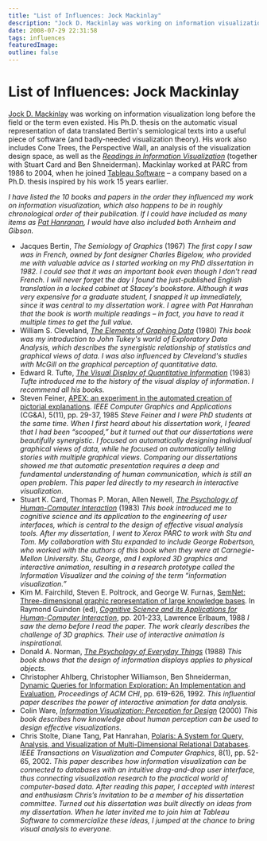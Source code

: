 ```yaml
---
title: "List of Influences: Jock Mackinlay"
description: "Jock D. Mackinlay was working on information visualization long before the field or the term even existed. His Ph.D. thesis on the automatic visual representation of data translated Bertin's semiological texts into a useful piece of software (and badly-needed visualization theory). His work also includes Cone Trees, the Perspective Wall, an analysis of the visualization design space, as well as the Readings in Information Visualization (together with Stuart Card and Ben Shneiderman). Mackinlay worked at PARC from 1986 to 2004, when he joined Tableau Software &ndash; a company based on a Ph.D. thesis inspired by his work 15 years earlier."
date: 2008-07-29 22:31:58
tags: influences
featuredImage: 
outline: false
---
```


# List of Influences: Jock Mackinlay

<a href="http://en.wikipedia.org/wiki/Jock_D._Mackinlay">Jock D. Mackinlay</a> was working on information visualization long before the field or the term even existed. His Ph.D. thesis on the automatic visual representation of data translated Bertin's semiological texts into a useful piece of software (and badly-needed visualization theory). His work also includes Cone Trees, the Perspective Wall, an analysis of the visualization design space, as well as the <a href="http://www.amazon.com/Readings-Information-Visualization-Interactive-Technologies/dp/1558605339"><em>Readings in Information Visualization</em></a> (together with Stuart Card and Ben Shneiderman). Mackinlay worked at PARC from 1986 to 2004, when he joined <a href="http://www.tableausoftware.com/">Tableau Software</a> – a company based on a Ph.D. thesis inspired by his work 15 years earlier.

<em>I have listed the 10 books and papers in the order they influenced my work on information visualization, which also happens to be in roughly chronological order of their publication. If I could have included as many items as <a href="/influences/PatHanrahan.html">Pat Hanranan</a>, I would have also included both Arnheim and Gibson.</em>

- Jacques Bertin, <em>The Semiology of Graphics</em> (1967) <em> The first copy I saw was in French, owned by font designer Charles Bigelow, who provided me with valuable advice as I started working on my PhD dissertation in 1982. I could see that it was an important book even though I don't read French. I will never forget the day I found the just-published English translation in a locked cabinet at Stacey's bookstore. Although it was very expensive for a graduate student, I snapped it up immediately, since it was central to my dissertation work. I agree with Pat Hanrahan that the book is worth multiple readings – in fact, you have to read it multiple times to get the full value.</em>
- William S. Cleveland, <a href="http://www.amazon.com/Elements-Graphing-Data-William-Cleveland/dp/0963488414"><em>The Elements of Graphing Data</em></a> (1980) <em> This book was my introduction to John Tukey's world of Exploratory Data Analysis, which describes the synergistic relationship of statistics and graphical views of data. I was also influenced by Cleveland's studies with McGill on the graphical perception of quantitative data.</em>
- Edward R. Tufte, <a href="http://www.amazon.com/Visual-Display-Quantitative-Information-2nd/dp/0961392142/"><em>The Visual Display of Quantitative Information</em></a> (1983) <em>Tufte introduced me to the history of the visual display of information. I recommend all his books.</em>
- Steven Feiner, <a href="http://ieeexplore.ieee.org/xpls/abs_all.jsp?isnumber=4055999&amp;arnumber=4056012&amp;count=13&amp;index=6">APEX: an experiment in the automated creation of pictorial explanations</a>. <em>IEEE Computer Graphics and Applications</em> (CG&amp;A), 5(11), pp. 29-37, 1985 <em> Steve Feiner and I were PhD students at the same time. When I first heard about his dissertation work, I feared that I had been “scooped,” but it turned out that our dissertations were beautifully synergistic. I focused on automatically designing individual graphical views of data, while he focused on automatically telling stories with multiple graphical views. Comparing our dissertations showed me that automatic presentation requires a deep and fundamental understanding of human communication, which is still an open problem. This paper led directly to my research in interactive visualization.</em>
- Stuart K. Card, Thomas P. Moran, Allen Newell, <a href="http://www.amazon.com/Psychology-Human-Computer-Interaction-Stuart-Card/dp/0898598591/"><em>The Psychology of Human-Computer Interaction</em></a> (1983) <em> This book introduced me to cognitive science and its application to the engineering of user interfaces, which is central to the design of effective visual analysis tools. After my dissertation, I went to Xerox PARC to work with Stu and Tom. My collaboration with Stu expanded to include George Robertson, who worked with the authors of this book when they were at Carnegie-Mellon University. Stu, George, and I explored 3D graphics and interactive animation, resulting in a research prototype called the Information Visualizer and the coining of the term “information visualization.”</em>
- Kim M. Fairchild, Steven E. Poltrock, and George W. Furnas, <a href="http://www.si.umich.edu/~furnas/Papers/SEMNET.txt">SemNet: Three-dimensional graphic representation of large knowledge bases</a>. In Raymond Guindon (ed), <a href="http://www.amazon.com/Cognitive-Applications-Human-computer-Interaction-Interacting/dp/0898598842/"><em>Cognitive Science and its Applications for Human-Computer Interaction</em></a>, pp. 201-233, Lawrence Erlbaum, 1988 <em> I saw the demo before I read the paper. The work clearly describes the challenge of 3D graphics. Their use of interactive animation is inspirational.</em>
- Donald A. Norman, <a href="http://www.amazon.com/Psychology-Everyday-Things-Donald-Norman/dp/0465067093"><em>The Psychology of Everyday Things</em></a> (1988) <em> This book shows that the design of information displays applies to physical objects.</em>
- Christopher Ahlberg, Christopher Williamson, Ben Shneiderman, <a href="http://portal.acm.org/citation.cfm?id=143054">Dynamic Queries for Information Exploration: An Implementation and Evaluation</a>, <em>Proceedings of ACM CHI</em>, pp. 619-626, 1992. <em> This influential paper describes the power of interactive animation for data analysis.</em>
- Colin Ware, <a href="http://www.amazon.com/Information-Visualization-Second-Interactive-Technologies/dp/1558608192/"><em>Information Visualization: Perception for Design</em></a> (2000) <em> This book describes how knowledge about human perception can be used to design effective visualizations.</em>
- Chris Stolte, Diane Tang, Pat Hanrahan, <a href="http://www.graphics.stanford.edu/projects/polaris/#pubs">Polaris: A System for Query, Analysis, and Visualization of Multi-Dimensional Relational Databases</a>. <em>IEEE Transactions on Visualization and Computer Graphics</em>, 8(1), pp. 52-65, 2002. <em>This paper describes how information visualization can be connected to databases with an intuitive drag-and-drop user interface, thus connecting visualization research to the practical world of computer-based data. After reading this paper, I accepted with interest and enthusiasm Chris’s invitation to be a member of his dissertation committee. Turned out his dissertation was built directly on ideas from my dissertation. When he later invited me to join him at Tableau Software to commercialize these ideas, I jumped at the chance to bring visual analysis to everyone.</em>


<PostedBy />



